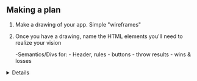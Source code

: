 ## Making a plan
1) Make a drawing of your app. Simple "wireframes"
2) Once you have a drawing, name the HTML elements you'll need to realize your vision

    -Semantics/Divs for:
        - Header, rules
        - buttons
        - throw results
        - wins & losses


<article>
<aside>
<details>
<figcaption>
<figure>
<footer>
<header>
<main>
<mark>
<nav>
<section>
<summary>
<time>

        
    - Option radio buttons for:
        -Rock
        -Paper
        -Scissors

    - Play button


5) Is there some state we need to initialize?
    - Wins
    - Losses
    - Draws


6) Find all the 'events' (user clicks, form submit, etc) in your app. Ask one by one, "What happens when" for each of these events. Does any state change?
    - Wins/Losses/Draws

7) Think about how to validate each of your steps
console log

